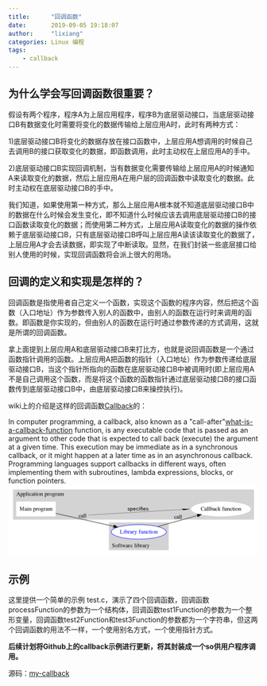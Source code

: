 ```yaml
---
title:      "回调函数"
date:       2019-09-05 19:18:07
author:     "lixiang"
categories: Linux 编程
tags:
    - callback
---
```


## 为什么学会写回调函数很重要？

  假设有两个程序，程序A为上层应用程序，程序B为底层驱动接口，当底层驱动接口B有数据变化时需要将变化的数据传输给上层应用A时，此时有两种方式：

  1)底层驱动接口B将变化的数据存放在接口函数中，上层应用A想调用的时候自己去调用B的接口获取变化的数据，即函数调用，此时主动权在上层应用A的手中。

  2)底层驱动接口B实现回调机制，当有数据变化需要传输给上层应用A的时候通知A来读取变化的数据，然后上层应用A在用户层的回调函数中读取变化的数据。此时主动权在底层驱动接口B的手中。

  我们知道，如果使用第一种方式，那么上层应用A根本就不知道底层驱动接口B中的数据在什么时候会发生变化，即不知道什么时候应该去调用底层驱动接口B的接口函数读取变化的数据；而使用第二种方式，上层应用A读取变化的数据的操作依赖于底层驱动接口B，只有底层驱动接口B呼叫上层应用A读该读取变化的数据了，上层应用A才会去读数据，即实现了中断读取。显然，在我们封装一些底层接口给别人使用的时候，实现回调函数将会派上很大的用场。


## 回调的定义和实现是怎样的？

  回调函数是指使用者自己定义一个函数，实现这个函数的程序内容，然后把这个函数（入口地址）作为参数传入别人的函数中，由别人的函数在运行时来调用的函数。即函数是你实现的，但由别人的函数在运行时通过参数传递的方式调用，这就是所谓的回调函数。

  拿上面提到上层应用A和底层驱动接口B来打比方，也就是说回调函数是一个通过函数指针调用的函数。上层应用A把函数的指针（入口地址）作为参数传递给底层驱动接口B，当这个指针所指向的函数在底层驱动接口B中被调用时(即上层应用A不是自己调用这个函数，而是将这个函数的函数指针通过底层驱动接口B的接口函数传到底层驱动接口B中，由底层驱动接口B来操控执行)。

  wiki上的介绍是这样的回调函数[Callback](https://en.wikipedia.org/wiki/Callback_(computer_programming))的：

  In computer programming, a callback, also known as a "call-after"[what-is-a-callback-function](https://stackoverflow.com/questions/824234/what-is-a-callback-function/7549753#7549753) function, is any executable code that is passed as an argument to other code that is expected to call back (execute) the argument at a given time. This execution may be immediate as in a synchronous callback, or it might happen at a later time as in an asynchronous callback. Programming languages support callbacks in different ways, often implementing them with subroutines, lambda expressions, blocks, or function pointers.
  ![](2019-09-05-callback/01.png)

## 示例

  这里提供一个简单的示例 test.c，演示了四个回调函数，回调函数processFunction的参数为一个结构体，回调函数test1Function的参数为一个整形变量，回调函数test2Function和test3Function的参数都为一个字符串，但这两个回调函数的用法不一样，一个使用别名方式，一个使用指针方式。

  **后续计划将Github上的callback示例进行更新，将其封装成一个so供用户程序调用。**

  源码：[my-callback](https://github.com/eightplus/examples/tree/master/code/C/my-callback)
